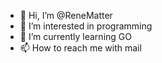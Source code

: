 - 👋 Hi, I’m @ReneMatter
- 👀 I’m interested in programming
- 🌱 I’m currently learning GO
- 📫 How to reach me with mail

<!---
ReneMatter/ReneMatter is a ✨ special ✨ repository because its `README.md` (this file) appears on your GitHub profile.
You can click the Preview link to take a look at your changes.
--->
